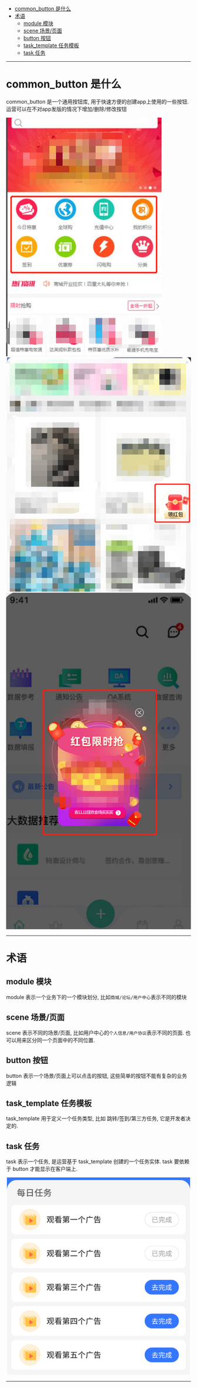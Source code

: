 
<!-- TOC -->

- [common\_button 是什么](#common_button-是什么)
- [术语](#术语)
  - [module 模块](#module-模块)
  - [scene 场景/页面](#scene-场景页面)
  - [button 按钮](#button-按钮)
  - [task\_template 任务模板](#task_template-任务模板)
  - [task 任务](#task-任务)

<!-- /TOC -->

---

# common_button 是什么

common_button 是一个通用按钮库, 用于快速方便的创建app上使用的一些按钮. 运营可以在不对app发版的情况下增加/删除/修改按钮

![](./assets/button1.png)![](./assets/button2.png)![](./assets/button3.png)

---

# 术语

## module 模块

module 表示一个业务下的一个模块划分, 比如`商城/论坛/用户中心`表示不同的模块

## scene 场景/页面

scene 表示不同的场景/页面, 比如用户中心的`个人信息/用户协议`表示不同的页面. 也可以用来区分同一个页面中的不同位置.

## button 按钮

button 表示一个场景/页面上可以点击的按钮, 这些简单的按钮不能有复杂的业务逻辑

## task_template 任务模板

task_template 用于定义一个任务类型, 比如 跳转/签到/第三方任务, 它是开发者决定的.

## task 任务

task 表示一个任务, 是运营基于 task_template 创建的一个任务实体. task 要依赖于 button 才能显示在客户端上.

![](./assets/task.png)

---
